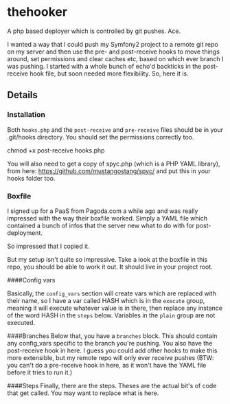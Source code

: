 thehooker
=========

A php based deployer which is controlled by git pushes. Ace.

I wanted a way that I could push my Symfony2 project to a remote git repo on my server and then use the pre- and post-receive hooks to move things around, set permissions and clear caches etc, based on which ever branch I was pushing. I started with a whole bunch of echo'd backticks in the post-receive hook file, but soon needed more flexibility. So, here it is.

## Details


### Installation

Both `hooks.php` and the `post-receive` and `pre-receive` files should be in your .git/hooks directory. You should set the permissions correctly too.

 chmod +x post-receive hooks.php

You will also need to get a copy of spyc.php (which is a PHP YAML library), from here: https://github.com/mustangostang/spyc/ and put this in your hooks folder too.

### Boxfile
I signed up for a PaaS from Pagoda.com a while ago and was really impressed with the way their boxfile worked. Simply a YAML file which contained a bunch of infos that the server new what to do with for post-deployment.

So impressed that I copied it.

But my setup isn't quite so impressive. Take a look at the boxfile in this repo, you should be able to work it out. It should live in your project root.

####Config vars

Basically, the `config_vars` section will create vars which are replaced with their name, so I have a var called HASH which is in the `execute` group, meaning it will execute whatever value is in there, then replace any instance of the word HASH in the `steps` below. Variables in the `plain` group are not executed.

####Branches
Below that, you have a `branches` block. This should contain any config_vars specific to the branch you're pushing. You also have the post-receive hook in here. I guess you could add other hooks to make this more extensible, but my remote repo will only ever receive pushes (BTW: you can't do a pre-receive hook in here, as it won't have the YAML file before it tries to run it.)

####Steps
Finally, there are the steps. Theses are the actual bit's of code that get called. You may want to replace what is here.
